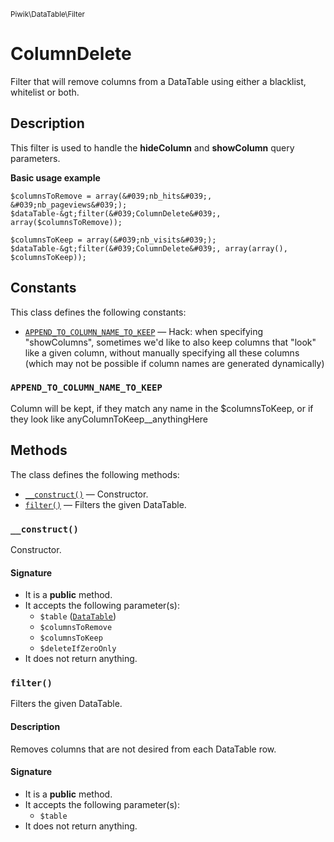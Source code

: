 <small>Piwik\DataTable\Filter</small>

ColumnDelete
============

Filter that will remove columns from a DataTable using either a blacklist, whitelist or both.

Description
-----------

This filter is used to handle the **hideColumn** and **showColumn** query parameters.

**Basic usage example**

    $columnsToRemove = array(&#039;nb_hits&#039;, &#039;nb_pageviews&#039;);
    $dataTable-&gt;filter(&#039;ColumnDelete&#039;, array($columnsToRemove));

    $columnsToKeep = array(&#039;nb_visits&#039;);
    $dataTable-&gt;filter(&#039;ColumnDelete&#039;, array(array(), $columnsToKeep));


Constants
---------

This class defines the following constants:

- [`APPEND_TO_COLUMN_NAME_TO_KEEP`](#APPEND_TO_COLUMN_NAME_TO_KEEP) &mdash; Hack: when specifying &quot;showColumns&quot;, sometimes we&#039;d like to also keep columns that &quot;look&quot; like a given column, without manually specifying all these columns (which may not be possible if column names are generated dynamically)

### `APPEND_TO_COLUMN_NAME_TO_KEEP` <a name="APPEND_TO_COLUMN_NAME_TO_KEEP"></a>

Column will be kept, if they match any name in the $columnsToKeep, or if they look like anyColumnToKeep__anythingHere

Methods
-------

The class defines the following methods:

- [`__construct()`](#__construct) &mdash; Constructor.
- [`filter()`](#filter) &mdash; Filters the given DataTable.

### `__construct()` <a name="__construct"></a>

Constructor.

#### Signature

- It is a **public** method.
- It accepts the following parameter(s):
    - `$table` ([`DataTable`](../../../Piwik/DataTable.md))
    - `$columnsToRemove`
    - `$columnsToKeep`
    - `$deleteIfZeroOnly`
- It does not return anything.

### `filter()` <a name="filter"></a>

Filters the given DataTable.

#### Description

Removes columns that are not desired from
each DataTable row.

#### Signature

- It is a **public** method.
- It accepts the following parameter(s):
    - `$table`
- It does not return anything.


